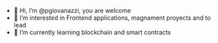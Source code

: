 - 👋 Hi, I’m @pgiovanazzi, you are welcome
- 👀 I’m interested in Frontend applications, magnament proyects and to lead
- 🌱 I’m currently learning blockchain and smart contracts
